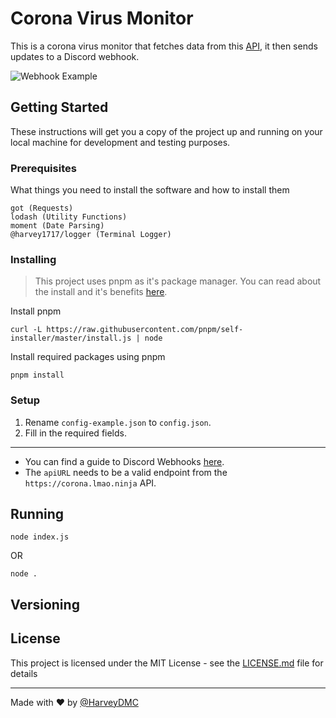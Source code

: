 # Corona Virus Monitor

This is a corona virus monitor that fetches data from this [API](https://github.com/NovelCOVID/API), it then sends updates to a Discord webhook.

![Webhook Example](https://imgur.com/AD3naeb 'Webhook Example')

## Getting Started

These instructions will get you a copy of the project up and running on your local machine for development and testing purposes.

### Prerequisites

What things you need to install the software and how to install them

```
got (Requests)
lodash (Utility Functions)
moment (Date Parsing)
@harvey1717/logger (Terminal Logger)
```

### Installing

> This project uses pnpm as it's package manager. You can read about the install and it's benefits [here](https://pnpm.js.org/).

Install pnpm

```
curl -L https://raw.githubusercontent.com/pnpm/self-installer/master/install.js | node
```

Install required packages using pnpm

```
pnpm install
```

### Setup

1. Rename `config-example.json` to `config.json`.
2. Fill in the required fields.

---

- You can find a guide to Discord Webhooks [here](https://google.com).
- The `apiURL` needs to be a valid endpoint from the `https://corona.lmao.ninja` API.

## Running

```
node index.js
```

OR

```
node .
```

## Versioning

## License

This project is licensed under the MIT License - see the [LICENSE.md](LICENSE.md) file for details

---

Made with ❤ by [@HarveyDMC](https://twitter.com/HarveyDMC)

